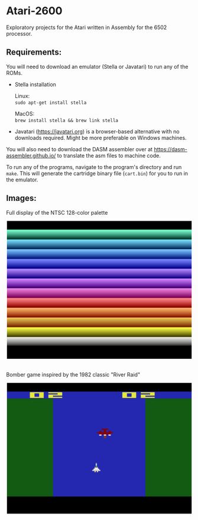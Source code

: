 # Atari-2600
Exploratory projects for the Atari written in Assembly for the 6502 processor.

## Requirements:

You will need to download an emulator (Stella or Javatari) to run any of the ROMs.

- Stella installation

  Linux: </br>
  `sudo apt-get install stella`
  
  MacOS: </br>
  `brew install stella && brew link stella`
  
- Javatari (https://javatari.org) is a browser-based alternative with no downloads required. Might be more preferable on Windows machines.
  
You will also need to download the DASM assembler over at https://dasm-assembler.github.io/ to translate the asm files to machine code.
  
To run any of the programs, navigate to the program's directory and run `make`. This will generate the cartridge binary file (`cart.bin`) for you to run in the emulator.

## Images:

Full display of the NTSC 128-color palette
<div align="center">
  <img src="https://raw.githubusercontent.com/Chrysippean/atari-2600/master/screenshots/rainbow.png" width="500" />
</div>

</br>

Bomber game inspired by the 1982 classic "River Raid"
<div align="center">
  <img src="https://raw.githubusercontent.com/Chrysippean/atari-2600/master/screenshots/bomber.png" width="500" />
</div>
